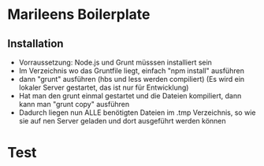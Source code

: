 
Marileens Boilerplate
======

## Installation
- Vorraussetzung: Node.js und Grunt müsssen installiert sein
- Im Verzeichnis wo das Gruntfile liegt, einfach "npm install" ausführen
- dann "grunt" ausführen (hbs und less werden compiliert) (Es wird ein lokaler Server gestartet, das ist nur für Entwicklung)
- Hat man den grunt einmal gestartet und die Dateien kompiliert, dann kann man "grunt copy" ausführen
- Dadurch liegen nun ALLE benötigten Dateien im .tmp Verzeichnis, so wie sie auf nen Server geladen und dort ausgeführt werden können

# Test
